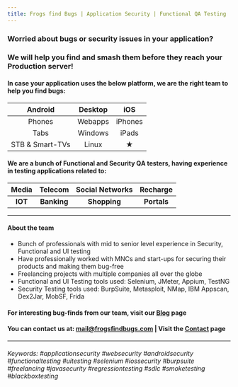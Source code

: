 ```yaml
---
title: Frogs find Bugs | Application Security | Functional QA Testing
---
```


### Worried about bugs or security issues in your application? 
### We will help you find and smash them before they reach your Production server!

#### In case your application uses the below platform, we are the right team to help you find bugs:

| Android | Desktop | iOS |
|:--:|:--:|:--:|
| Phones | Webapps | iPhones |
| Tabs | Windows | iPads |
| STB & Smart-TVs | Linux | ★ |


#### We are a bunch of Functional and Security QA testers, having experience in testing applications related to:

| Media  | Telecom  | Social Networks | Recharge |
| :---: | :---: | :---: | :---: |
| **IOT**  | **Banking**  | **Shopping** | **Portals** |

____
    
#### About the team

- Bunch of professionals with mid to senior level experience in Security, Functional and UI testing
- Have professionally worked with MNCs and start-ups for securing their products and making them bug-free
- Freelancing projects with multiple companies all over the globe
- Functional and UI Testing tools used: Selenium, JMeter, Appium, TestNG
- Security Testing tools used: BurpSuite, Metasploit, NMap, IBM Appscan, Dex2Jar, MobSF, Frida
    
#### For interesting bug-finds from our team, visit our [Blog](/blog/) page
#### You can contact us at: mail@frogsfindbugs.com | Visit the [Contact](/contact/) page

____


###### Keywords: #applicationsecurity #websecurity #androidsecurity #functionaltesting #uitesting #selenium #iossecurity #burpsuite #freelancing #javasecurity #regressiontesting #sdlc #smoketesting #blackboxtesting
 
    
